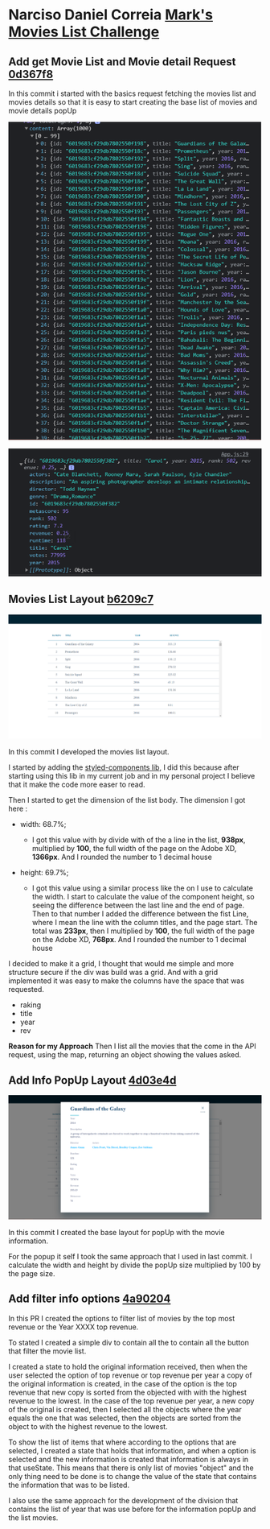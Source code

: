# Narciso Daniel Correia [Mark's Movies List Challenge](https://github.com/narcisocorreia/movies-challenge)

## Add get Movie List and Movie detail Request [0d367f8](https://github.com/narcisocorreia/movies-challenge/commit/85e0bc20f9eea7d3c298472fb5f0a9a6dab838fb)

In this commit i started with the basics request fetching the movies list and movies details so that it is easy to start creating the base list of movies and movie details popUp

![Movies List](readME-assets/movies-list.png)

![Movie Details](readME-assets/movie-details.png)

## Movies List Layout [b6209c7](https://github.com/narcisocorreia/movies-challenge/commit/b6209c7a19b2653f851929818915010ccac446c5)

![Movies List](readME-assets/movies-list-layout.png)

In this commit I developed the movies list layout.

I started by adding the [styled-components lib](https://styled-components.com/), I did this because after starting using this lib in my current job and in my personal project I believe that it make the code more easer to read.

Then I started to get the dimension of the list body. The dimension I got here :

- width: 68.7%;

  - I got this value with by divide with of the a line in the list, **938px**, multiplied by **100**, the full width of the page on the Adobe XD, **1366px**. And I rounded the number to 1 decimal house

- height: 69.7%;

  - I got this value using a similar process like the on I use to calculate the width. I start to calculate the value of the component height, so seeing the difference between the last line and the end of page. Then to that number I added the difference between the fist Line, where I mean the line with the column titles, and the page start. The total was **233px**, then I multiplied by **100**, the full width of the page on the Adobe XD, **768px**. And I rounded the number to 1 decimal house

I decided to make it a grid, I thought that would me simple and more structure secure if the div was build was a grid. And with a grid implemented it was easy to make the columns have the space that was requested.

- raking
- title
- year
- rev

**Reason for my Approach**
Then I list all the movies that the come in the API request, using the map, returning an object showing the values asked.

## Add Info PopUp Layout [4d03e4d](https://github.com/narcisocorreia/movies-challenge/commit/4d03e4d4c62a272f4dadf1b3e77ebe1b001f2444)

![Movies Info](readME-assets/movie-info-layout.png)

In this commit I created the base layout for popUp with the movie information.

For the popup it self I took the same approach that I used in last commit. I calculate the width and height by divide the popUp size multiplied by 100 by the page size.

## Add filter info options [4a90204](https://github.com/narcisocorreia/movies-challenge/commit/4a902042cf978df10c03d4051b6ea26b137c287d)

In this PR I created the options to filter list of movies by the top most revenue or the Year XXXX top revenue.

To stated I created a simple div to contain all the to contain all the button that filter the movie list.

I created a state to hold the original information received, then when the user selected the option of top revenue or top revenue per year a copy of the original information is created, in the case of the option is the top revenue that new copy is sorted from the objected with with the highest revenue to the lowest. In the case of the top revenue per year, a new copy of the original is created, then I selected all the objects where the year equals the one that was selected, then the objects are sorted from the object to with the highest revenue to the lowest.

To show the list of items that where according to the options that are selected, I created a state that holds that information, and when a option is selected and the new information is created that information is always in that useState. This means that there is only list of movies "object" and the only thing need to be done is to change the value of the state that contains the information that was to be listed.

I also use the same approach for the development of the division that contains the list of year that was use before for the information popUp and the list movies.
